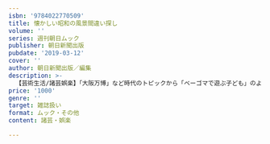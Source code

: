 ```yaml
---
isbn: '9784022770509'
title: 懐かしい昭和の風景間違い探し
volume: ''
series: 週刊朝日ムック
publisher: 朝日新聞出版
pubdate: '2019-03-12'
cover: ''
author: 朝日新聞出版／編集
description: >-
  【芸術生活/諸芸娯楽】「大阪万博」など時代のトピックから「ベーゴマで遊ぶ子ども」のような街角ワンシーンまで。懐かしい昭和の風景の間違い探しをしながら脳活ができ、もの忘れや認知症に勝つ一。
price: '1000'
genre: ''
target: 雑誌扱い
format: ムック・その他
content: 諸芸・娯楽

---
```

